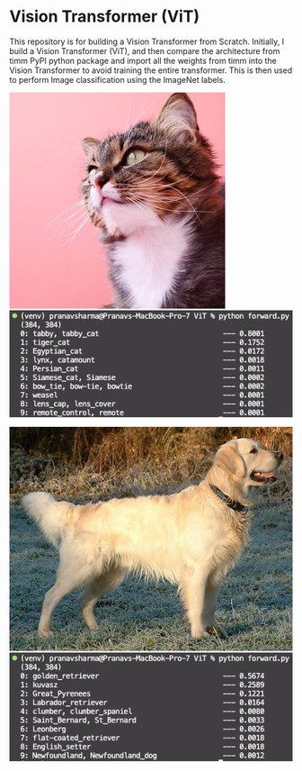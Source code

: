 # Vision Transformer (ViT)

This repository is for building a Vision Transformer from Scratch. Initially, I build a Vision Transformer (ViT), and then compare the architecture from timm PyPI python package and import all the weights from timm into the Vision Transformer to avoid training the entire transformer. This is then used to perform Image classification using the ImageNet labels.

![My Image](data/cat.png)
![My Image](Result/cat_result.png)

![My Image](data/goldebn_ret.jpg)
![My Image](Result/dog_result.png)
